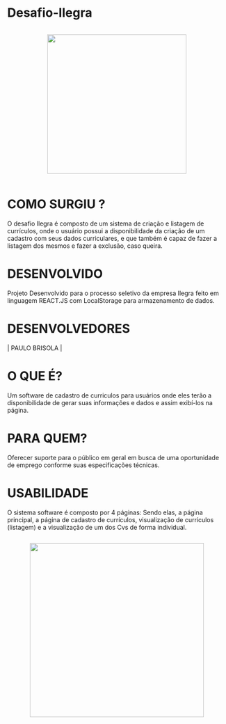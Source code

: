 # Desafio-Ilegra
  
  
<div class="separator" style="clear: both;"><a href="https://blogger.googleusercontent.com/img/b/R29vZ2xl/AVvXsEjEliaioG4YgucE2F1rSu_nrAkKiQRozh3K8WTlVlScrAWAmt6IMhUrRxR5KSY5oFihoJiOesOmsPrq-8p8Zo_xiucYH85SnAmsF03kyYCe34iaDDhjRWagRzJpTxfKrzSChm3i8LSDxy7o6i5JPUuWjXIo3oUpebQ-NaDT4TBzs5wu6Xl_tOcfk4wlGw/s1000/reactJS.png" style="display: block; padding: 1em 0; text-align: center; "><img alt="" border="0" width="320" data-original-height="704" data-original-width="1000" src="https://blogger.googleusercontent.com/img/b/R29vZ2xl/AVvXsEjEliaioG4YgucE2F1rSu_nrAkKiQRozh3K8WTlVlScrAWAmt6IMhUrRxR5KSY5oFihoJiOesOmsPrq-8p8Zo_xiucYH85SnAmsF03kyYCe34iaDDhjRWagRzJpTxfKrzSChm3i8LSDxy7o6i5JPUuWjXIo3oUpebQ-NaDT4TBzs5wu6Xl_tOcfk4wlGw/s320/reactJS.png"/></a></div>

  
  
  # COMO SURGIU ?
   O desafio Ilegra é composto de um sistema de criação e listagem de currículos, onde o usuário possui a disponibilidade da criação de um cadastro com seus dados curriculares, e que também é capaz de fazer a listagem dos mesmos e fazer a exclusão, caso queira.
    
  # DESENVOLVIDO
Projeto Desenvolvido para o processo seletivo da empresa Ilegra feito em linguagem REACT.JS com LocalStorage para armazenamento de dados.
  
  # DESENVOLVEDORES
| PAULO BRISOLA | 
  
  # O QUE É?
Um software de cadastro  de curriculos para usuários onde eles terão a disponibilidade de gerar suas informações e dados e assim exibí-los na página.
  
  # PARA QUEM?
Oferecer suporte para o público em geral em busca de uma oportunidade de emprego conforme suas especificações técnicas.
  
  # USABILIDADE
O sistema software é composto por 4 páginas: Sendo elas, a página principal, a página de cadastro de currículos, visualização de currículos (listagem) e a visualização de um dos Cvs de forma individual. 

<div class="separator" style="clear: both;"><a href="https://blogger.googleusercontent.com/img/b/R29vZ2xl/AVvXsEhWmHZ0i5-7Kluv0Yzu2UFJUpMNFYnVuh55rvUKAhwq0pY4w_FybJjQLz_0hubcg9QUFznSOvsPGftv5BTryVAnybVpb6OxfHzXAZj69o9jqUVmh8HL6HN7oG-6GGOZ4brhYXzm_xMEuvLZao8W3g72-M7tFPJrdx16nv7-SAKrKoFGB-D6BbpoP21UGg/s1274/Captura%20de%20tela%202022-05-14%2012.01.59.png" style="display: block; padding: 1em 0; text-align: center; "><img alt="" border="0" width="400" data-original-height="580" data-original-width="1274" src="https://blogger.googleusercontent.com/img/b/R29vZ2xl/AVvXsEhWmHZ0i5-7Kluv0Yzu2UFJUpMNFYnVuh55rvUKAhwq0pY4w_FybJjQLz_0hubcg9QUFznSOvsPGftv5BTryVAnybVpb6OxfHzXAZj69o9jqUVmh8HL6HN7oG-6GGOZ4brhYXzm_xMEuvLZao8W3g72-M7tFPJrdx16nv7-SAKrKoFGB-D6BbpoP21UGg/s400/Captura%20de%20tela%202022-05-14%2012.01.59.png"/></a></div>
